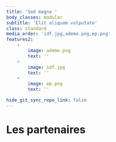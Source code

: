 ```yaml
---
title: 'Sed magna '
body_classes: modular
subtitle: 'Elit aliquam vulputate'
class: standard
media_order: 'idf.jpg,ademe.png,ep.png'
features2:
    -
        image: ademe.png
        text: ''
    -
        image: idf.jpg
        text: ''
    -
        image: ep.png
        text: ''

hide_git_sync_repo_link: false
---
```


# Les partenaires